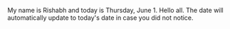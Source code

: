 My name is Rishabh and today is Thursday, June 1. Hello all. The date will automatically update to today's date in case you did not notice.
